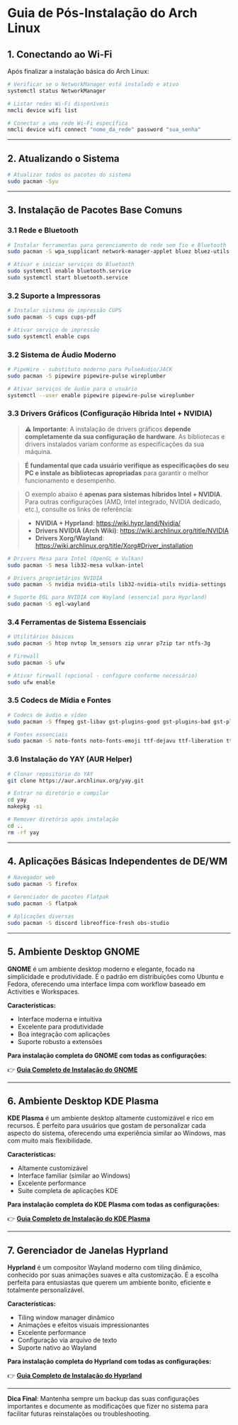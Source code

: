 # Guia de Pós-Instalação do Arch Linux

## 1. Conectando ao Wi-Fi

Após finalizar a instalação básica do Arch Linux:

```bash
# Verificar se o NetworkManager está instalado e ativo
systemctl status NetworkManager

# Listar redes Wi-Fi disponíveis
nmcli device wifi list

# Conectar a uma rede Wi-Fi específica
nmcli device wifi connect "nome_da_rede" password "sua_senha"
```

---

## 2. Atualizando o Sistema

```bash
# Atualizar todos os pacotes do sistema
sudo pacman -Syu
```

---

## 3. Instalação de Pacotes Base Comuns

### 3.1 Rede e Bluetooth

```bash
# Instalar ferramentas para gerenciamento de rede sem fio e Bluetooth
sudo pacman -S wpa_supplicant network-manager-applet bluez bluez-utils

# Ativar e iniciar serviços do Bluetooth
sudo systemctl enable bluetooth.service
sudo systemctl start bluetooth.service
```

### 3.2 Suporte a Impressoras

```bash
# Instalar sistema de impressão CUPS
sudo pacman -S cups cups-pdf

# Ativar serviço de impressão
sudo systemctl enable cups
```

### 3.2 Sistema de Áudio Moderno
```bash
# PipeWire - substituto moderno para PulseAudio/JACK
sudo pacman -S pipewire pipewire-pulse wireplumber

# Ativar serviços de áudio para o usuário
systemctl --user enable pipewire pipewire-pulse wireplumber
```

### 3.3 Drivers Gráficos (Configuração Híbrida Intel + NVIDIA)
> **⚠️ Importante**: A instalação de drivers gráficos **depende completamente da sua configuração de hardware**. As bibliotecas e drivers instalados variam conforme as especificações da sua máquina. 

> **É fundamental que cada usuário verifique as especificações do seu PC e instale as bibliotecas apropriadas** para garantir o melhor funcionamento e desempenho.

> O exemplo abaixo é **apenas para sistemas híbridos Intel + NVIDIA**. Para outras configurações (AMD, Intel integrado, NVIDIA dedicado, etc.), consulte os links de referência:

> - **NVIDIA + Hyprland**: https://wiki.hypr.land/Nvidia/
> - **Drivers NVIDIA (Arch Wiki)**: https://wiki.archlinux.org/title/NVIDIA  
> - **Drivers Xorg/Wayland**: https://wiki.archlinux.org/title/Xorg#Driver_installation

```bash
# Drivers Mesa para Intel (OpenGL e Vulkan)
sudo pacman -S mesa lib32-mesa vulkan-intel

# Drivers proprietários NVIDIA
sudo pacman -S nvidia nvidia-utils lib32-nvidia-utils nvidia-settings

# Suporte EGL para NVIDIA com Wayland (essencial para Hyprland)
sudo pacman -S egl-wayland
```

### 3.4 Ferramentas de Sistema Essenciais
```bash
# Utilitários básicos
sudo pacman -S htop nvtop lm_sensors zip unrar p7zip tar ntfs-3g

# Firewall
sudo pacman -S ufw

# Ativar firewall (opcional - configure conforme necessário)
sudo ufw enable
```

### 3.5 Codecs de Mídia e Fontes
```bash
# Codecs de áudio e vídeo
sudo pacman -S ffmpeg gst-libav gst-plugins-good gst-plugins-bad gst-plugins-ugly gst-plugins-base gstreamer

# Fontes essenciais
sudo pacman -S noto-fonts noto-fonts-emoji ttf-dejavu ttf-liberation ttf-font-awesome ttf-jetbrains-mono-nerd ttf-roboto
```

### 3.6 Instalação do YAY (AUR Helper)
```bash
# Clonar repositório do YAY
git clone https://aur.archlinux.org/yay.git

# Entrar no diretório e compilar
cd yay
makepkg -si

# Remover diretório após instalação
cd ..
rm -rf yay
```

---

## 4. Aplicações Básicas Independentes de DE/WM
```bash
# Navegador web
sudo pacman -S firefox

# Gerenciador de pacotes Flatpak
sudo pacman -S flatpak

# Aplicações diversas
sudo pacman -S discord libreoffice-fresh obs-studio
```

---

## 5. Ambiente Desktop GNOME

**GNOME** é um ambiente desktop moderno e elegante, focado na simplicidade e produtividade. É o padrão em distribuições como Ubuntu e Fedora, oferecendo uma interface limpa com workflow baseado em Activities e Workspaces.

**Características:**
- Interface moderna e intuitiva
- Excelente para produtividade
- Boa integração com aplicações
- Suporte robusto a extensões

**Para instalação completa do GNOME com todas as configurações:**

👉 **[Guia Completo de Instalação do GNOME](./GNOME_COMPLETE_SETUP.md)**

---

## 6. Ambiente Desktop KDE Plasma

**KDE Plasma** é um ambiente desktop altamente customizável e rico em recursos. É perfeito para usuários que gostam de personalizar cada aspecto do sistema, oferecendo uma experiência similar ao Windows, mas com muito mais flexibilidade.

**Características:**
- Altamente customizável
- Interface familiar (similar ao Windows)
- Excelente performance
- Suite completa de aplicações KDE

**Para instalação completa do KDE Plasma com todas as configurações:**

👉 **[Guia Completo de Instalação do KDE Plasma](./KDE_COMPLETE_SETUP.md)**

---

## 7. Gerenciador de Janelas Hyprland

**Hyprland** é um compositor Wayland moderno com tiling dinâmico, conhecido por suas animações suaves e alta customização. É a escolha perfeita para entusiastas que querem um ambiente bonito, eficiente e totalmente personalizável.

**Características:**
- Tiling window manager dinâmico
- Animações e efeitos visuais impressionantes
- Excelente performance
- Configuração via arquivo de texto
- Suporte nativo ao Wayland

**Para instalação completa do Hyprland com todas as configurações:**

👉 **[Guia Completo de Instalação do Hyprland](./HYPRLAND_COMPLETE_SETUP.md)**

---

**Dica Final**: Mantenha sempre um backup das suas configurações importantes e documente as modificações que fizer no sistema para facilitar futuras reinstalações ou troubleshooting.
